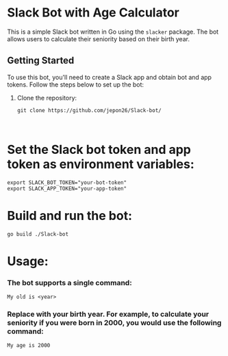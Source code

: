 # Slack Bot with Age Calculator

This is a simple Slack bot written in Go using the `slacker` package. The bot allows users to calculate their seniority based on their birth year.


## Getting Started

To use this bot, you'll need to create a Slack app and obtain bot and app tokens. Follow the steps below to set up the bot:

1. Clone the repository:
   ```shell
   git clone https://github.com/jepon26/Slack-bot/
   
   
   
# Set the Slack bot token and app token as environment variables:
```shell
export SLACK_BOT_TOKEN="your-bot-token"
export SLACK_APP_TOKEN="your-app-token"
```


# Build and run the bot:

```shell
go build ./Slack-bot
```



# Usage:

### The bot supports a single command:

```shell
My old is <year>
```
  
  
### Replace **<year>** with your birth year. For example, to calculate your seniority if you were born in 2000, you would use the following command:
  
```shell
My age is 2000
```
  
  
  
  
